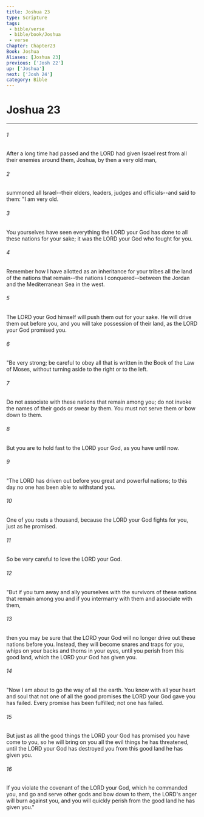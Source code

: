 ```yaml
---
title: Joshua 23
type: Scripture
tags:
 - bible/verse
 - bible/book/Joshua
 - verse
Chapter: Chapter23
Book: Joshua
Aliases: [Joshua 23]
previous: ['Josh 22']
up: ['Joshua']
next: ['Josh 24']
category: Bible
---
```

# Joshua 23

***


###### 1 
After a long time had passed and the LORD had given Israel rest from all their enemies around them, Joshua, by then a very old man, 

###### 2 
summoned all Israel--their elders, leaders, judges and officials--and said to them: "I am very old. 

###### 3 
You yourselves have seen everything the LORD your God has done to all these nations for your sake; it was the LORD your God who fought for you. 

###### 4 
Remember how I have allotted as an inheritance for your tribes all the land of the nations that remain--the nations I conquered--between the Jordan and the Mediterranean Sea in the west. 

###### 5 
The LORD your God himself will push them out for your sake. He will drive them out before you, and you will take possession of their land, as the LORD your God promised you. 

###### 6 
"Be very strong; be careful to obey all that is written in the Book of the Law of Moses, without turning aside to the right or to the left. 

###### 7 
Do not associate with these nations that remain among you; do not invoke the names of their gods or swear by them. You must not serve them or bow down to them. 

###### 8 
But you are to hold fast to the LORD your God, as you have until now. 

###### 9 
"The LORD has driven out before you great and powerful nations; to this day no one has been able to withstand you. 

###### 10 
One of you routs a thousand, because the LORD your God fights for you, just as he promised. 

###### 11 
So be very careful to love the LORD your God. 

###### 12 
"But if you turn away and ally yourselves with the survivors of these nations that remain among you and if you intermarry with them and associate with them, 

###### 13 
then you may be sure that the LORD your God will no longer drive out these nations before you. Instead, they will become snares and traps for you, whips on your backs and thorns in your eyes, until you perish from this good land, which the LORD your God has given you. 

###### 14 
"Now I am about to go the way of all the earth. You know with all your heart and soul that not one of all the good promises the LORD your God gave you has failed. Every promise has been fulfilled; not one has failed. 

###### 15 
But just as all the good things the LORD your God has promised you have come to you, so he will bring on you all the evil things he has threatened, until the LORD your God has destroyed you from this good land he has given you. 

###### 16 
If you violate the covenant of the LORD your God, which he commanded you, and go and serve other gods and bow down to them, the LORD's anger will burn against you, and you will quickly perish from the good land he has given you." 
